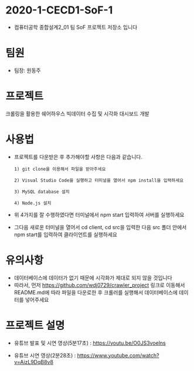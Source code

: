 # 2020-1-CECD1-SoF-1
- 컴퓨터공학 종합설계2_01 팀 SoF 프로젝트 저장소 입니다

# 팀원
- 팀장: 원동주

# 프로젝트

크롤링을 활용한 쉐어하우스 빅데이터 수집 및 시각화 대시보드 개발

# 사용법

- 프로젝트를 다운받은 후 추가해야할 사항은 다음과 같습니다.

      1) git clone을 이용해서 파일을 받아주세요

      2) Visual Studio Code을 실행하고 터미널을 열어서 npm install을 입력하세요

      3) MySQL database 설치

      4) Node.js 설치

- 위 4가지를 잘 수행하였다면 터미널에서 npm start 입력하여 서버를 실행하세요
- 그다음 새로운 터미널을 열어서 cd client, cd src을 입력한 다음 src 폴더 안에서 npm start를 입력하여 클라이언트를 실행하세요

#  유의사항
- 데이터베이스에 데이터가 없기 때문에 시각화가 제대로 되지 않을 것입니다
- 따라서, 먼저 https://github.com/wdj0729/crawler_project 링크로 이동해서 README.md에 따라 파일을 다운로한 후 크롤러를 실행해서 데이터베이스에 데이터를 넣어주세요

# 프로젝트 설명

* 유튜브 발표 및 시연 영상(5분17초)         : https://youtu.be/O0JS3voelns

* 유튜브 시연 영상(2분28초)         : https://www.youtube.com/watch?v=AizL9DqB8v8
